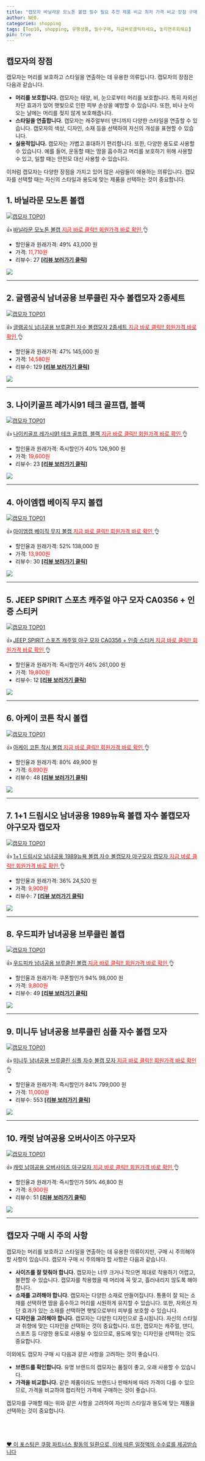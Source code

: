 ```yaml
---
title: "캡모자 바닐라문 모노톤 볼캡 필수 필요 추천 제품 비교 최저 가격 비교 장점 구매 후기 구매평"
author: NEO.
categories: shopping
tags: [Top10, shopping, 유행상품, 필수구매, 지금바로클릭하세요, 놓치면후회해요]
pin: true
---
```

## 캡모자의 장점

캡모자는 머리를 보호하고 스타일을 연출하는 데 유용한 의류입니다. 캡모자의 장점은 다음과 같습니다.

* **머리를 보호합니다.** 캡모자는 태양, 비, 눈으로부터 머리를 보호합니다. 특히 자외선 차단 효과가 있어 햇빛으로 인한 피부 손상을 예방할 수 있습니다. 또한, 비나 눈이 오는 날에는 머리를 젖지 않게 보호해줍니다.
* **스타일을 연출합니다.** 캡모자는 캐주얼부터 댄디까지 다양한 스타일을 연출할 수 있습니다. 캡모자의 색상, 디자인, 소재 등을 선택하여 자신의 개성을 표현할 수 있습니다.
* **실용적입니다.** 캡모자는 가볍고 휴대하기 편리합니다. 또한, 다양한 용도로 사용할 수 있습니다. 예를 들어, 운동할 때는 땀을 흡수하고 머리를 보호하기 위해 사용할 수 있고, 일할 때는 안전모 대신 사용할 수 있습니다.

이처럼 캡모자는 다양한 장점을 가지고 있어 많은 사람들이 애용하는 의류입니다. 캡모자를 선택할 때는 자신의 스타일과 용도에 맞는 제품을 선택하는 것이 중요합니다.

   

## 1. 바닐라문 모노톤 볼캡

[![캡모자 TOP01](https://thumbnail8.coupangcdn.com/thumbnails/remote/490x490ex/image/retail/images/5474824712781210-c9e4d924-663b-4296-a128-82ad54b45d0a.jpg)](https://link.coupang.com/re/AFFSDP?lptag=AF3617701&subid=GithubCoopas&pageKey=6342757958&traceid=V0-153&itemId=13313981810&vendorItemId=80570204205)


👍 [바닐라문 모노톤 볼캡 <font color=red> 지금 바로 클릭!! 회원가격 바로 확인 </font> ](https://link.coupang.com/re/AFFSDP?lptag=AF3617701&subid=GithubCoopas&pageKey=6342757958&traceid=V0-153&itemId=13313981810&vendorItemId=80570204205) 👌 


- 할인율과 원래가격: 49%  43,000   원
- 가격: <span style='color:red'>11,710원</span>
- 리뷰수: 27  [**[리뷰 보러가기 클릭]**](https://link.coupang.com/re/AFFSDP?lptag=AF3617701&subid=GithubCoopas&pageKey=6342757958&traceid=V0-153&itemId=13313981810&vendorItemId=80570204205)

[![](/discount_price.png)](https://link.coupang.com/re/AFFSDP?lptag=AF3617701&subid=GithubCoopas&pageKey=6342757958&traceid=V0-153&itemId=13313981810&vendorItemId=80570204205)

---


   

## 2. 글램공식 남녀공용 브루클린 자수 볼캡모자 2종세트

[![캡모자 TOP01](https://thumbnail8.coupangcdn.com/thumbnails/remote/490x490ex/image/vendor_inventory/85eb/a6ab4031e889bb6a88592ff73b0f12f7dde1e98ad0e2a74416ca576f9935.JPG)](https://link.coupang.com/re/AFFSDP?lptag=AF3617701&subid=GithubCoopas&pageKey=6844662582&traceid=V0-153&itemId=16286145634&vendorItemId=83496435208)


👍 [글램공식 남녀공용 브루클린 자수 볼캡모자 2종세트 <font color=red> 지금 바로 클릭!! 회원가격 바로 확인 </font> ](https://link.coupang.com/re/AFFSDP?lptag=AF3617701&subid=GithubCoopas&pageKey=6844662582&traceid=V0-153&itemId=16286145634&vendorItemId=83496435208) 👌 


- 할인율과 원래가격: 47%  145,000   원
- 가격: <span style='color:red'>14,580원</span>
- 리뷰수: 129  [**[리뷰 보러가기 클릭]**](https://link.coupang.com/re/AFFSDP?lptag=AF3617701&subid=GithubCoopas&pageKey=6844662582&traceid=V0-153&itemId=16286145634&vendorItemId=83496435208)

[![](/discount_price.png)](https://link.coupang.com/re/AFFSDP?lptag=AF3617701&subid=GithubCoopas&pageKey=6844662582&traceid=V0-153&itemId=16286145634&vendorItemId=83496435208)

---


   

## 3. 나이키골프 레가시91 테크 골프캡, 블랙

[![캡모자 TOP01](https://thumbnail6.coupangcdn.com/thumbnails/remote/490x490ex/image/vendor_inventory/97a5/fd50aa0999677784e0b6b6deef128f2144127f7d5f08dd8f9f0c36c40d6d.jpg)](https://link.coupang.com/re/AFFSDP?lptag=AF3617701&subid=GithubCoopas&pageKey=6870743987&traceid=V0-153&itemId=16435090723&vendorItemId=87795826651)


👍 [나이키골프 레가시91 테크 골프캡, 블랙 <font color=red> 지금 바로 클릭!! 회원가격 바로 확인 </font> ](https://link.coupang.com/re/AFFSDP?lptag=AF3617701&subid=GithubCoopas&pageKey=6870743987&traceid=V0-153&itemId=16435090723&vendorItemId=87795826651) 👌 


- 할인율과 원래가격: 즉시할인가 40%  126,900   원
- 가격: <span style='color:red'>19,600원</span>
- 리뷰수: 23  [**[리뷰 보러가기 클릭]**](https://link.coupang.com/re/AFFSDP?lptag=AF3617701&subid=GithubCoopas&pageKey=6870743987&traceid=V0-153&itemId=16435090723&vendorItemId=87795826651)

[![](/discount_price.png)](https://link.coupang.com/re/AFFSDP?lptag=AF3617701&subid=GithubCoopas&pageKey=6870743987&traceid=V0-153&itemId=16435090723&vendorItemId=87795826651)

---


   

## 4. 아이엠캡 베이직 무지 볼캡

[![캡모자 TOP01](https://thumbnail8.coupangcdn.com/thumbnails/remote/490x490ex/image/retail/images/125995609985632-248070ff-47ab-47a9-aa5f-43cd2133f43b.jpg)](https://link.coupang.com/re/AFFSDP?lptag=AF3617701&subid=GithubCoopas&pageKey=12592449&traceid=V0-153&itemId=53423853&vendorItemId=3594408924)


👍 [아이엠캡 베이직 무지 볼캡 <font color=red> 지금 바로 클릭!! 회원가격 바로 확인 </font> ](https://link.coupang.com/re/AFFSDP?lptag=AF3617701&subid=GithubCoopas&pageKey=12592449&traceid=V0-153&itemId=53423853&vendorItemId=3594408924) 👌 


- 할인율과 원래가격: 52%  138,000   원
- 가격: <span style='color:red'>13,900원</span>
- 리뷰수: 30  [**[리뷰 보러가기 클릭]**](https://link.coupang.com/re/AFFSDP?lptag=AF3617701&subid=GithubCoopas&pageKey=12592449&traceid=V0-153&itemId=53423853&vendorItemId=3594408924)

[![](/discount_price.png)](https://link.coupang.com/re/AFFSDP?lptag=AF3617701&subid=GithubCoopas&pageKey=12592449&traceid=V0-153&itemId=53423853&vendorItemId=3594408924)

---


   

## 5. JEEP SPIRIT 스포츠 캐주얼 야구 모자 CA0356 + 인증 스티커

[![캡모자 TOP01](https://thumbnail8.coupangcdn.com/thumbnails/remote/490x490ex/image/vendor_inventory/f13c/0fcb0f4171e55296bd21a6648ce9eb72e2dd08260b3b09dae1e759bd2680.jpg)](https://link.coupang.com/re/AFFSDP?lptag=AF3617701&subid=GithubCoopas&pageKey=7276969801&traceid=V0-153&itemId=18571001558&vendorItemId=85114170898)


👍 [JEEP SPIRIT 스포츠 캐주얼 야구 모자 CA0356 + 인증 스티커 <font color=red> 지금 바로 클릭!! 회원가격 바로 확인 </font> ](https://link.coupang.com/re/AFFSDP?lptag=AF3617701&subid=GithubCoopas&pageKey=7276969801&traceid=V0-153&itemId=18571001558&vendorItemId=85114170898) 👌 


- 할인율과 원래가격: 즉시할인가 46%  261,000   원
- 가격: <span style='color:red'>19,800원</span>
- 리뷰수: 12  [**[리뷰 보러가기 클릭]**](https://link.coupang.com/re/AFFSDP?lptag=AF3617701&subid=GithubCoopas&pageKey=7276969801&traceid=V0-153&itemId=18571001558&vendorItemId=85114170898)

[![](/discount_price.png)](https://link.coupang.com/re/AFFSDP?lptag=AF3617701&subid=GithubCoopas&pageKey=7276969801&traceid=V0-153&itemId=18571001558&vendorItemId=85114170898)

---


   

## 6. 아케이 코튼 착시 볼캡

[![캡모자 TOP01](https://thumbnail7.coupangcdn.com/thumbnails/remote/490x490ex/image/rs_quotation_api/3eeuio8q/b99fcddfb0a34d61ae985912ee58f857.jpg)](https://link.coupang.com/re/AFFSDP?lptag=AF3617701&subid=GithubCoopas&pageKey=7193534340&traceid=V0-153&itemId=18167798305&vendorItemId=85317322866)


👍 [아케이 코튼 착시 볼캡 <font color=red> 지금 바로 클릭!! 회원가격 바로 확인 </font> ](https://link.coupang.com/re/AFFSDP?lptag=AF3617701&subid=GithubCoopas&pageKey=7193534340&traceid=V0-153&itemId=18167798305&vendorItemId=85317322866) 👌 


- 할인율과 원래가격: 80%  49,900   원
- 가격: <span style='color:red'>6,890원</span>
- 리뷰수: 48  [**[리뷰 보러가기 클릭]**](https://link.coupang.com/re/AFFSDP?lptag=AF3617701&subid=GithubCoopas&pageKey=7193534340&traceid=V0-153&itemId=18167798305&vendorItemId=85317322866)

[![](/discount_price.png)](https://link.coupang.com/re/AFFSDP?lptag=AF3617701&subid=GithubCoopas&pageKey=7193534340&traceid=V0-153&itemId=18167798305&vendorItemId=85317322866)

---


   

## 7. 1+1 드림시오 남녀공용 1989뉴욕 볼캡 자수 볼캡모자 야구모자 캡모자

[![캡모자 TOP01](https://thumbnail10.coupangcdn.com/thumbnails/remote/490x490ex/image/vendor_inventory/dd0d/eebdb4046bf9e444b31d020959851e3cc699be335d8397e452f1dc36362c.jpg)](https://link.coupang.com/re/AFFSDP?lptag=AF3617701&subid=GithubCoopas&pageKey=7536489909&traceid=V0-153&itemId=19801310592&vendorItemId=86903651197)


👍 [1+1 드림시오 남녀공용 1989뉴욕 볼캡 자수 볼캡모자 야구모자 캡모자 <font color=red> 지금 바로 클릭!! 회원가격 바로 확인 </font> ](https://link.coupang.com/re/AFFSDP?lptag=AF3617701&subid=GithubCoopas&pageKey=7536489909&traceid=V0-153&itemId=19801310592&vendorItemId=86903651197) 👌 


- 할인율과 원래가격: 36%  24,520   원
- 가격: <span style='color:red'>9,900원</span>
- 리뷰수: 7  [**[리뷰 보러가기 클릭]**](https://link.coupang.com/re/AFFSDP?lptag=AF3617701&subid=GithubCoopas&pageKey=7536489909&traceid=V0-153&itemId=19801310592&vendorItemId=86903651197)

[![](/discount_price.png)](https://link.coupang.com/re/AFFSDP?lptag=AF3617701&subid=GithubCoopas&pageKey=7536489909&traceid=V0-153&itemId=19801310592&vendorItemId=86903651197)

---


   

## 8. 우드피카 남녀공용 브루클린 볼캡

[![캡모자 TOP01](https://thumbnail10.coupangcdn.com/thumbnails/remote/490x490ex/image/vendor_inventory/e63e/f4d659c9363a9c9bf4b6c48a3d2e98710dc05fe10091bf7096ba04a60129.jpg)](https://link.coupang.com/re/AFFSDP?lptag=AF3617701&subid=GithubCoopas&pageKey=6638903540&traceid=V0-153&itemId=15167903887&vendorItemId=82400313384)


👍 [우드피카 남녀공용 브루클린 볼캡 <font color=red> 지금 바로 클릭!! 회원가격 바로 확인 </font> ](https://link.coupang.com/re/AFFSDP?lptag=AF3617701&subid=GithubCoopas&pageKey=6638903540&traceid=V0-153&itemId=15167903887&vendorItemId=82400313384) 👌 


- 할인율과 원래가격: 쿠폰할인가 94%  98,000   원
- 가격: <span style='color:red'>9,800원</span>
- 리뷰수: 49  [**[리뷰 보러가기 클릭]**](https://link.coupang.com/re/AFFSDP?lptag=AF3617701&subid=GithubCoopas&pageKey=6638903540&traceid=V0-153&itemId=15167903887&vendorItemId=82400313384)

[![](/discount_price.png)](https://link.coupang.com/re/AFFSDP?lptag=AF3617701&subid=GithubCoopas&pageKey=6638903540&traceid=V0-153&itemId=15167903887&vendorItemId=82400313384)

---


   

## 9. 미니두 남녀공용 브루클린 심플 자수 볼캡 모자

[![캡모자 TOP01](https://thumbnail6.coupangcdn.com/thumbnails/remote/490x490ex/image/retail/images/1021027374623649-f24f9d1c-d83a-41eb-a088-5eb653cca2cb.png)](https://link.coupang.com/re/AFFSDP?lptag=AF3617701&subid=GithubCoopas&pageKey=6988249567&traceid=V0-153&itemId=17094829609&vendorItemId=84268688517)


👍 [미니두 남녀공용 브루클린 심플 자수 볼캡 모자 <font color=red> 지금 바로 클릭!! 회원가격 바로 확인 </font> ](https://link.coupang.com/re/AFFSDP?lptag=AF3617701&subid=GithubCoopas&pageKey=6988249567&traceid=V0-153&itemId=17094829609&vendorItemId=84268688517) 👌 


- 할인율과 원래가격: 즉시할인가 84%  799,000   원
- 가격: <span style='color:red'>11,000원</span>
- 리뷰수: 553  [**[리뷰 보러가기 클릭]**](https://link.coupang.com/re/AFFSDP?lptag=AF3617701&subid=GithubCoopas&pageKey=6988249567&traceid=V0-153&itemId=17094829609&vendorItemId=84268688517)

[![](/discount_price.png)](https://link.coupang.com/re/AFFSDP?lptag=AF3617701&subid=GithubCoopas&pageKey=6988249567&traceid=V0-153&itemId=17094829609&vendorItemId=84268688517)

---


   

## 10. 캐럿 남여공용 오버사이즈 야구모자

[![캡모자 TOP01](https://thumbnail9.coupangcdn.com/thumbnails/remote/490x490ex/image/retail/images/6157776962525819-3d9cd2d2-dd87-4626-ae40-f5e12a7f5eab.jpg)](https://link.coupang.com/re/AFFSDP?lptag=AF3617701&subid=GithubCoopas&pageKey=2305238622&traceid=V0-153&itemId=3973317607&vendorItemId=71957663188)


👍 [캐럿 남여공용 오버사이즈 야구모자 <font color=red> 지금 바로 클릭!! 회원가격 바로 확인 </font> ](https://link.coupang.com/re/AFFSDP?lptag=AF3617701&subid=GithubCoopas&pageKey=2305238622&traceid=V0-153&itemId=3973317607&vendorItemId=71957663188) 👌 


- 할인율과 원래가격: 즉시할인가 59%  46,800   원
- 가격: <span style='color:red'>8,900원</span>
- 리뷰수: 51  [**[리뷰 보러가기 클릭]**](https://link.coupang.com/re/AFFSDP?lptag=AF3617701&subid=GithubCoopas&pageKey=2305238622&traceid=V0-153&itemId=3973317607&vendorItemId=71957663188)

[![](/discount_price.png)](https://link.coupang.com/re/AFFSDP?lptag=AF3617701&subid=GithubCoopas&pageKey=2305238622&traceid=V0-153&itemId=3973317607&vendorItemId=71957663188)

---
## 캡모자 구매 시 주의 사항

캡모자는 머리를 보호하고 스타일을 연출하는 데 유용한 의류이지만, 구매 시 주의해야 할 사항이 있습니다. 캡모자 구매 시 주의해야 할 사항은 다음과 같습니다.

* **사이즈를 잘 맞춰야 합니다.** 캡모자는 너무 크거나 작으면 제대로 착용하기 어렵고, 불편할 수 있습니다. 캡모자를 착용했을 때 머리에 꼭 맞고, 흘러내리지 않도록 해야 합니다.
* **소재를 고려해야 합니다.** 캡모자는 다양한 소재로 만들어집니다. 통풍이 잘 되는 소재를 선택하면 땀을 흡수하고 머리를 시원하게 유지할 수 있습니다. 또한, 자외선 차단 효과가 있는 소재를 선택하면 햇빛으로부터 피부를 보호할 수 있습니다.
* **디자인을 고려해야 합니다.** 캡모자는 다양한 디자인으로 출시됩니다. 자신의 스타일과 취향에 맞는 디자인을 선택하는 것이 중요합니다. 또한, 캡모자는 캐주얼, 댄디, 스포츠 등 다양한 용도로 사용될 수 있으므로, 용도에 맞는 디자인을 선택하는 것도 중요합니다.

이외에도 캡모자 구매 시 다음과 같은 사항을 고려하는 것이 좋습니다.

* **브랜드를 확인합니다.** 유명 브랜드의 캡모자는 품질이 좋고, 오래 사용할 수 있습니다.
* **가격을 비교합니다.** 같은 제품이라도 브랜드나 판매처에 따라 가격이 다를 수 있으므로, 가격을 비교하여 합리적인 가격에 구매하는 것이 좋습니다.

캡모자를 구매할 때는 위와 같은 사항을 고려하여 자신의 스타일과 용도에 맞는 제품을 선택하는 것이 중요합니다.<br><br><br><br><br> [ ❤  이 포스팅은 쿠팡 파트너스 활동의 일환으로, 이에 따른 일정액의 수수료를 제공받습니다](https://link.coupang.com/a/bcEFyh)